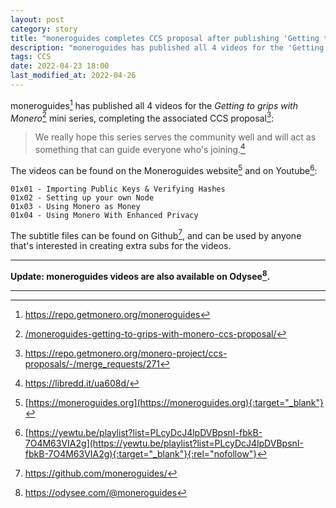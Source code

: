 ```yaml
---
layout: post
category: story
title: "moneroguides completes CCS proposal after publishing 'Getting to grips with Monero' mini video series"
description: "moneroguides has published all 4 videos for the 'Getting to grips with Monero' mini series, completing the associated CCS proposal."
tags: CCS
date: 2022-04-23 18:00
last_modified_at: 2022-04-26
---
```


moneroguides[^0] has published all 4 videos for the *Getting to grips with Monero*[^1] mini series, completing the associated CCS proposal[^2]:

> We really hope this series serves the community well and will act as something that can guide everyone who's joining.[^3]

The videos can be found on the Moneroguides website[^4] and on Youtube[^5]:

```
01x01 - Importing Public Keys & Verifying Hashes
01x02 - Setting up your own Node
01x03 - Using Monero as Money
01x04 - Using Monero With Enhanced Privacy
```

The subtitle files can be found on Github[^6], and can be used by anyone that's interested in creating extra subs for the videos.

---

**Update: moneroguides videos are also available on Odysee[^7].**

---

[^0]: https://repo.getmonero.org/moneroguides
[^1]: [/moneroguides-getting-to-grips-with-monero-ccs-proposal/](/moneroguides-getting-to-grips-with-monero-ccs-proposal/)
[^2]: https://repo.getmonero.org/monero-project/ccs-proposals/-/merge_requests/271
[^3]: https://libredd.it/ua608d/
[^4]: [https://moneroguides.org](https://moneroguides.org){:target="_blank"}
[^5]: [https://yewtu.be/playlist?list=PLcyDcJ4lpDVBpsnI-fbkB-7O4M63VIA2g](https://yewtu.be/playlist?list=PLcyDcJ4lpDVBpsnI-fbkB-7O4M63VIA2g){:target="_blank"}{:rel="nofollow"}
[^6]: https://github.com/moneroguides/
[^7]: https://odysee.com/@moneroguides
